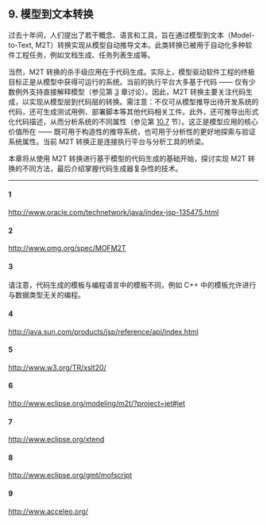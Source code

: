 ## 9. 模型到文本转换
过去十年间，人们提出了若干概念、语言和工具，旨在通过模型到文本（Model-to-Text, M2T）转换实现从模型自动推导文本。此类转换已被用于自动化多种软件工程任务，例如文档生成、任务列表生成等。

当然，M2T 转换的杀手级应用在于代码生成。实际上，模型驱动软件工程的终极目标正是从模型中获得可运行的系统。当前的执行平台大多基于代码 —— 仅有少数例外支持直接解释模型（参见第 [3](../ch3/0.md) 章讨论）。因此，M2T 转换主要关注代码生成，以实现从模型层到代码层的转换。需注意：不仅可从模型推导出待开发系统的代码，还可生成测试用例、部署脚本等其他代码相关工件。此外，还可推导出形式化代码描述，从而分析系统的不同属性（参见第 [10.7](../ch10/7.md) 节）。这正是模型应用的核心价值所在 —— 既可用于构造性的推导系统，也可用于分析性的更好地探索与验证系统属性。当前 M2T 转换正是连接执行平台与分析工具的桥梁。

本章将从使用 M2T 转换进行基于模型的代码生成的基础开始，探讨实现 M2T 转换的不同方法，最后介绍掌握代码生成器复杂性的技术。

---
#### 1
http://www.oracle.com/technetwork/java/index-jsp-135475.html

#### 2
http://www.omg.org/spec/MOFM2T

#### 3
请注意，代码生成的模板与编程语言中的模板不同，例如 C++ 中的模板允许进行与数据类型无关的编程。

#### 4
http://java.sun.com/products/jsp/reference/api/index.html

#### 5
http://www.w3.org/TR/xslt20/

#### 6
http://www.eclipse.org/modeling/m2t/?project=jet#jet

#### 7
http://www.eclipse.org/xtend

#### 8
http://www.eclipse.org/gmt/mofscript

#### 9
http://www.acceleo.org/
